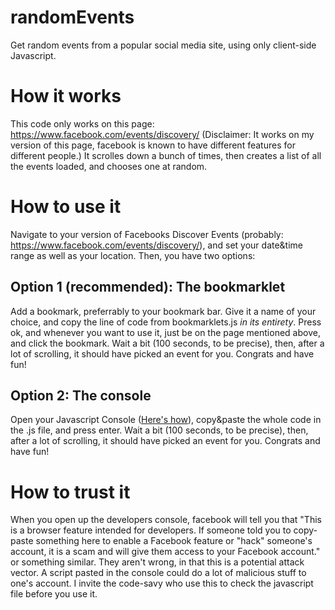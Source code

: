 # randomEvents

Get random events from a popular social media site, using only client-side Javascript.

# How it works

This code only works on this page: https://www.facebook.com/events/discovery/ (Disclaimer: It works on my version of this page, facebook is known to have different features for different people.) It scrolles down a bunch of times, then creates a list of all the events loaded, and chooses one at random.

# How to use it

Navigate to your version of Facebooks Discover Events (probably: https://www.facebook.com/events/discovery/), and set your date&time range as well as your location. Then, you have two options:

## Option 1 (recommended): The bookmarklet

Add a bookmark, preferrably to your bookmark bar. Give it a name of your choice, and copy the line of code from bookmarklets.js *in its entirety*. Press ok, and whenever you want to use it, just be on the page mentioned above, and click the bookmark. Wait a bit (100 seconds, to be precise), then, after a lot of scrolling, it should have picked an event for you. Congrats and have fun!

## Option 2: The console

Open your Javascript Console ([Here's how](https://webmasters.stackexchange.com/questions/8525/how-do-i-open-the-javascript-console-in-different-browsers)), copy&paste the whole code in the .js file, and press enter. Wait a bit (100 seconds, to be precise), then, after a lot of scrolling, it should have picked an event for you. Congrats and have fun!

# How to trust it

When you open up the developers console, facebook will tell you that "This is a browser feature intended for developers. If someone told you to copy-paste something here to enable a Facebook feature or "hack" someone's account, it is a scam and will give them access to your Facebook account." or something similar. 
They aren't wrong, in that this is a potential attack vector. A script pasted in the console could do a lot of malicious stuff to one's account. I invite the code-savy who use this to check the javascript file before you use it. 
